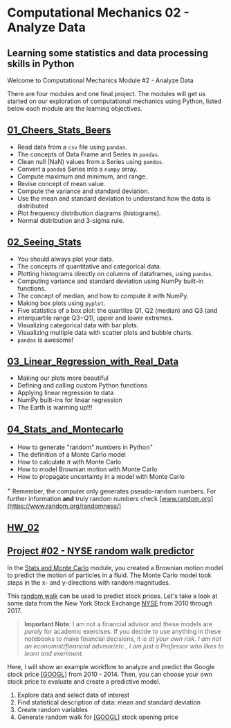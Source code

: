 # Computational Mechanics 02 - Analyze Data
## Learning some statistics and data processing skills in Python

Welcome to Computational Mechanics Module #2 - Analyze Data

There are four modules and one final project. The modules will get us started on our exploration of computational
mechanics using Python, listed below each module are the learning objectives. 


## [01_Cheers_Stats_Beers](./01_Cheers_Stats_Beers.md)
  * Read data from a `csv` file using `pandas`.
  * The concepts of Data Frame and Series in `pandas`.
  * Clean null (NaN) values from a Series using `pandas`.
  * Convert a `panda`s Series into a `numpy` array.
  * Compute maximum and minimum, and range.
  * Revise concept of mean value.
  * Compute the variance and standard deviation.
  * Use the mean and standard deviation to understand how the data is distributed
  * Plot frequency distribution diagrams (histograms).
  * Normal distribution and 3-sigma rule.

## [02_Seeing_Stats](./02_Seeing_Stats.md)
  * You should always plot your data.
  * The concepts of quantitative and categorical data.
  * Plotting histograms directly on columns of dataframes, using `pandas`.
  * Computing variance and standard deviation using NumPy built-in functions.
  * The concept of median, and how to compute it with NumPy.
  * Making box plots using `pyplot`.
  * Five statistics of a box plot: the quartiles Q1, Q2 (median) and Q3 (and
  * interquartile range Q3$-$Q1), upper and lower extremes.
  * Visualizing categorical data with bar plots.
  * Visualizing multiple data with scatter plots and bubble charts.
  * `pandas` is awesome!

## [03_Linear_Regression_with_Real_Data](./03_Linear_Regression_with_Real_Data.md)
  * Making our plots more beautiful
  * Defining and calling custom Python functions
  * Applying linear regression to data
  * NumPy built-ins for linear regression
  * The Earth is warming up!!!

## [04_Stats_and_Montecarlo](./04_Stats_and_Montecarlo.md)
  * How to generate "random" numbers in Python$^+$
  * The definition of a Monte Carlo model
  * How to calculate $\pi$ with Monte Carlo
  * How to model Brownian motion with Monte Carlo
  * How to propagate uncertainty in a model with Monte Carlo

  $^+$ Remember, the computer only generates pseudo-random numbers. For
  further information **and** truly random numbers  check
  [www.random.org](https://www.random.org/randomness/) 
  
## [HW_02](./HW_02.md)

## [Project #02 - NYSE random walk predictor](../projects/02_Analyze-data_project.md)

In the [Stats and Monte Carlo](../module_02/04_Stats_and_Montecarlo.md) module, you created a Brownian motion model to predict the motion of particles in a fluid. The Monte Carlo model took steps in the x- and y-directions with random magnitudes. 

This [random walk](https://en.wikipedia.org/wiki/Random_walk_hypothesis) can be used to predict stock prices. Let's take a look at some data from the New York Stock Exchange [NYSE](https://www.kaggle.com/dgawlik/nyse) from 2010 through 2017. 

> __Important Note__: 
> I am not a financial advisor and these models are _purely_ for academic exercises. If you decide to use anything in these notebooks to make financial decisions, it is _at your own risk_. _I am not an economist/financial advisor/etc., I am just a Professor who likes to learn and exeriment._

Here, I will show an example workflow to analyze and predict the Google
stock price [[GOOGL]](https://en.wikipedia.org/wiki/Alphabet_Inc.) from
2010 - 2014. Then, you can choose your own stock price to evaluate and
create a predictive model. 

1. Explore data and select data of interest
2. Find statistical description of data: mean and standard deviation
3. Create random variables
4. Generate random walk for [[GOOGL]](https://en.wikipedia.org/wiki/Alphabet_Inc.) stock opening price
